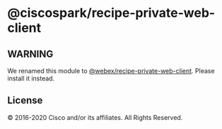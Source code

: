 # @ciscospark/recipe-private-web-client

## WARNING

We renamed this module to [@webex/recipe-private-web-client](https://www.npmjs.com/package/@webex/recipe-private-web-client). Please install it instead.

## License

© 2016-2020 Cisco and/or its affiliates. All Rights Reserved.
